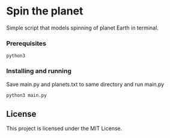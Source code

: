 # Spin the planet

Simple script that models spinning of planet Earth in terminal.

### Prerequisites
```
python3
```

### Installing and running

Save main.py and planets.txt to same directory and run main.py
```bash
python3 main.py
```
## License

This project is licensed under the MIT License.

